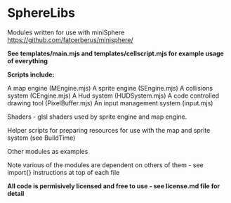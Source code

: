 # SphereLibs
Modules written for use with miniSphere https://github.com/fatcerberus/minisphere/

**See templates/main.mjs and templates/cellscript.mjs for example usage of everything**


**Scripts include:**

A map engine (MEngine.mjs)
A sprite engine (SEngine.mjs)
A collisions system (CEngine.mjs)
A Hud system (HUDSystem.mjs)
A code controlled drawing tool (PixelBuffer.mjs)
An input management system (input.mjs)

Shaders - glsl shaders used by sprite engine and map engine.

Helper scripts for preparing resources for use with the map and sprite system (see BuildTime)

Other modules as examples

Note various of the modules are dependent on others of them - see import{} instructions at top of each file

**All code is permisively licensed and free to use - see license.md file for detail**




